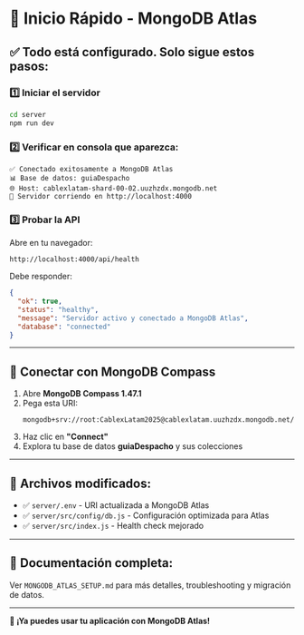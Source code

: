 # 🚀 Inicio Rápido - MongoDB Atlas

## ✅ Todo está configurado. Solo sigue estos pasos:

### 1️⃣ Iniciar el servidor

```bash
cd server
npm run dev
```

### 2️⃣ Verificar en consola que aparezca:

```
✅ Conectado exitosamente a MongoDB Atlas
📊 Base de datos: guiaDespacho
🌐 Host: cablexlatam-shard-00-02.uuzhzdx.mongodb.net
🚀 Servidor corriendo en http://localhost:4000
```

### 3️⃣ Probar la API

Abre en tu navegador:

```
http://localhost:4000/api/health
```

Debe responder:

```json
{
  "ok": true,
  "status": "healthy",
  "message": "Servidor activo y conectado a MongoDB Atlas",
  "database": "connected"
}
```

---

## 🧭 Conectar con MongoDB Compass

1. Abre **MongoDB Compass 1.47.1**
2. Pega esta URI:
   ```
   mongodb+srv://root:CablexLatam2025@cablexlatam.uuzhzdx.mongodb.net/guiaDespacho
   ```
3. Haz clic en **"Connect"**
4. Explora tu base de datos **guiaDespacho** y sus colecciones

---

## 📁 Archivos modificados:

- ✅ `server/.env` - URI actualizada a MongoDB Atlas
- ✅ `server/src/config/db.js` - Configuración optimizada para Atlas
- ✅ `server/src/index.js` - Health check mejorado

---

## 📖 Documentación completa:

Ver `MONGODB_ATLAS_SETUP.md` para más detalles, troubleshooting y migración de datos.

---

**🎉 ¡Ya puedes usar tu aplicación con MongoDB Atlas!**
